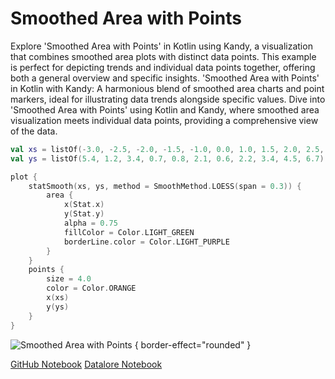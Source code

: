 # Smoothed Area with Points

<web-summary>
Explore 'Smoothed Area with Points' in Kotlin using Kandy, a visualization that combines smoothed area plots with distinct data points.
This example is perfect for depicting trends and individual data points together, offering both a general overview and specific insights.
</web-summary>

<card-summary>
'Smoothed Area with Points' in Kotlin with Kandy: A harmonious blend of smoothed area charts and point markers, ideal for illustrating data trends alongside specific values.
</card-summary>

<link-summary>
Dive into 'Smoothed Area with Points' using Kotlin and Kandy, where smoothed area visualization meets individual data points, providing a comprehensive view of the data.
</link-summary>


<!---IMPORT org.jetbrains.kotlinx.kandy.letsplot.samples.Area-->

<!---FUN smoothed_area_with_points-->

```kotlin
val xs = listOf(-3.0, -2.5, -2.0, -1.5, -1.0, 0.0, 1.0, 1.5, 2.0, 2.5, 3.0)
val ys = listOf(5.4, 1.2, 3.4, 0.7, 0.8, 2.1, 0.6, 2.2, 3.4, 4.5, 6.7)

plot {
    statSmooth(xs, ys, method = SmoothMethod.LOESS(span = 0.3)) {
        area {
            x(Stat.x)
            y(Stat.y)
            alpha = 0.75
            fillColor = Color.LIGHT_GREEN
            borderLine.color = Color.LIGHT_PURPLE
        }
    }
    points {
        size = 4.0
        color = Color.ORANGE
        x(xs)
        y(ys)
    }
}
```

<!---END-->

![Smoothed Area with Points](smoothed_area_with_points.svg) { border-effect="rounded" }

<seealso style="cards">
       <category ref="example-ktnb">
           <a href="https://github.com/Kotlin/kandy/blob/main/examples/notebooks/lets-plot/samples/area/smoothed_area_with_points.ipynb" summary="View the notebook on our GitHub repository">GitHub Notebook</a>
           <a href="https://datalore.jetbrains.com/report/static/KQKedA4jDrKu63O53gEN0z/IxpXHtb4fohvkg2UsfCXKa" summary="Experiment with this example on Datalore">Datalore Notebook</a>
       </category>
</seealso>

